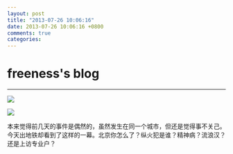 ```yaml
---
layout: post
title: "2013-07-26 10:06:16"
date: 2013-07-26 10:06:16 +0800
comments: true
categories: 
---
```


# freeness's blog

----------

![](http://okqmqrbgo.bkt.clouddn.com/201307261006161.jpg)

![](http://okqmqrbgo.bkt.clouddn.com/201307261006162.jpg)

>
本来觉得前几天的事件是偶然的，虽然发生在同一个城市，但还是觉得事不关己。今天出地铁却看到了这样的一幕。北京你怎么了？纵火犯是谁？精神病？流浪汉？还是上访专业户？